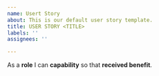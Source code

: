 ```yaml
---
name: Usert Story
about: This is our default user story template.
title: USER STORY <TITLE>
labels: ''
assignees: ''

---
```


As a **role**  I can **capability** so that **received benefit**.
